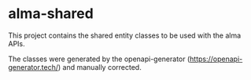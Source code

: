 # alma-shared

This project contains the shared entity classes to be used with the alma APIs.

The classes were generated by the openapi-generator (https://openapi-generator.tech/) and manually corrected.